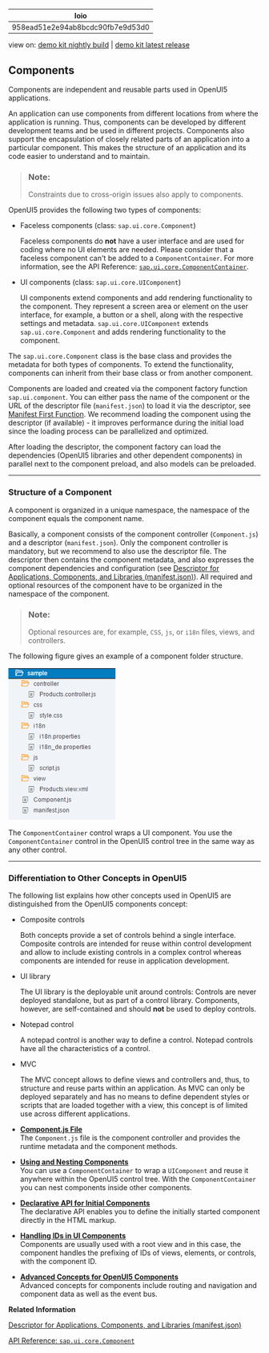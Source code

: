 <!-- loio958ead51e2e94ab8bcdc90fb7e9d53d0 -->

| loio |
| -----|
| 958ead51e2e94ab8bcdc90fb7e9d53d0 |

<div id="loio">

view on: [demo kit nightly build](https://openui5nightly.hana.ondemand.com/topic/958ead51e2e94ab8bcdc90fb7e9d53d0) | [demo kit latest release](https://sdk.openui5.org/topic/958ead51e2e94ab8bcdc90fb7e9d53d0)</div>

## Components

Components are independent and reusable parts used in OpenUI5 applications.

An application can use components from different locations from where the application is running. Thus, components can be developed by different development teams and be used in different projects. Components also support the encapsulation of closely related parts of an application into a particular component. This makes the structure of an application and its code easier to understand and to maintain.

> ### Note:  
> Constraints due to cross-origin issues also apply to components.

OpenUI5 provides the following two types of components:

-   Faceless components \(class: `sap.ui.core.Component`\)

    Faceless components do **not** have a user interface and are used for coding where no UI elements are needed. Please consider that a faceless component can't be added to a `ComponentContainer`. For more information, see the API Reference: [`sap.ui.core.ComponentContainer`](https://sdk.openui5.org/api/sap.ui.core.ComponentContainer%23associations).

-   UI components \(class: `sap.ui.core.UIComponent`\)

    UI components extend components and add rendering functionality to the component. They represent a screen area or element on the user interface, for example, a button or a shell, along with the respective settings and metadata. `sap.ui.core.UIComponent` extends `sap.ui.core.Component` and adds rendering functionality to the component.


The `sap.ui.core.Component` class is the base class and provides the metadata for both types of components. To extend the functionality, components can inherit from their base class or from another component.

Components are loaded and created via the component factory function `sap.ui.component`. You can either pass the name of the component or the URL of the descriptor file \(`manifest.json`\) to load it via the descriptor, see [Manifest First Function](Descriptor_for_Applications_Components_and_Libraries_manifest_json_be0cf40.md#loiobe0cf40f61184b358b5faedaec98b2da__manifirst). We recommend loading the component using the descriptor \(if available\) - it improves performance during the initial load since the loading process can be parallelized and optimized.

After loading the descriptor, the component factory can load the dependencies \(OpenUI5 libraries and other dependent components\) in parallel next to the component preload, and also models can be preloaded.

***

<a name="loio958ead51e2e94ab8bcdc90fb7e9d53d0__section_N10059_N10011_N10001"/>

### Structure of a Component

A component is organized in a unique namespace, the namespace of the component equals the component name.

Basically, a component consists of the component controller \(`Component.js`\) and a descriptor \(`manifest.json`\). Only the component controller is mandatory, but we recommend to also use the descriptor file. The descriptor then contains the component metadata, and also expresses the component dependencies and configuration \(see [Descriptor for Applications, Components, and Libraries \(manifest.json\)](Descriptor_for_Applications_Components_and_Libraries_manifest_json_be0cf40.md)\). All required and optional resources of the component have to be organized in the namespace of the component.

> ### Note:  
> Optional resources are, for example, `CSS`, `js`, or `i18n` files, views, and controllers.

The following figure gives an example of a component folder structure.

![Using Components - Component Tree](images/loio1effb7160fdf472893409bfd2cabe24e_LowRes.png)

The `ComponentContainer` control wraps a UI component. You use the `ComponentContainer` control in the OpenUI5 control tree in the same way as any other control.

***

### Differentiation to Other Concepts in OpenUI5

The following list explains how other concepts used in OpenUI5 are distinguished from the OpenUI5 components concept:

-   Composite controls

    Both concepts provide a set of controls behind a single interface. Composite controls are intended for reuse within control development and allow to include existing controls in a complex control whereas components are intended for reuse in application development.

-   UI library

    The UI library is the deployable unit around controls: Controls are never deployed standalone, but as part of a control library. Components, however, are self-contained and should **not** be used to deploy controls.

-   Notepad control

    A notepad control is another way to define a control. Notepad controls have all the characteristics of a control.

-   MVC

    The MVC concept allows to define views and controllers and, thus, to structure and reuse parts within an application. As MVC can only be deployed separately and has no means to define dependent styles or scripts that are loaded together with a view, this concept is of limited use across different applications.


-   **[Component.js File](Component_js_File_27ce0e4.md "The Component.js file is the component controller and provides the runtime metadata and the component methods.")**  
The `Component.js` file is the component controller and provides the runtime metadata and the component methods.
-   **[Using and Nesting Components](Using_and_Nesting_Components_346599f.md "You can use a ComponentContainer to wrap a UIComponent and reuse it anywhere within the OpenUI5 control tree. With the ComponentContainer you can nest
		components inside other components.")**  
You can use a `ComponentContainer` to wrap a `UIComponent` and reuse it anywhere within the OpenUI5 control tree. With the `ComponentContainer` you can nest components inside other components.
-   **[Declarative API for Initial Components](Declarative_API_for_Initial_Components_82a0fce.md "The declarative API enables you to define the initially started component directly in
		the HTML markup.")**  
The declarative API enables you to define the initially started component directly in the HTML markup.
-   **[Handling IDs in UI Components](Handling_IDs_in_UI_Components_562803c.md "Components are usually used with a root view and in this case, the component handles the
		prefixing of IDs of views, elements, or controls, with the component ID.")**  
Components are usually used with a root view and in this case, the component handles the prefixing of IDs of views, elements, or controls, with the component ID.
-   **[Advanced Concepts for OpenUI5 Components](Advanced_Concepts_for_OpenUI5_Components_ecbc417.md "Advanced concepts for components include routing and navigation and component data as
		well as the event bus.")**  
Advanced concepts for components include routing and navigation and component data as well as the event bus.

**Related Information**  


[Descriptor for Applications, Components, and Libraries \(manifest.json\)](Descriptor_for_Applications_Components_and_Libraries_manifest_json_be0cf40.md "The descriptor for applications, components, and libraries (in short: app descriptor) is inspired by the WebApplication Manifest concept introduced by the W3C. The descriptor provides a central, machine-readable, and easy-to-access location for storing metadata associated with an application, an application component, or a library.")

[API Reference: `sap.ui.core.Component`](https://sdk.openui5.orgdocs/api/symbols/sap.ui.core.Component.html)

